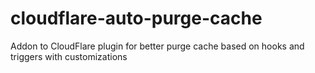 # cloudflare-auto-purge-cache
Addon to CloudFlare plugin for better purge cache based on hooks and triggers with customizations
